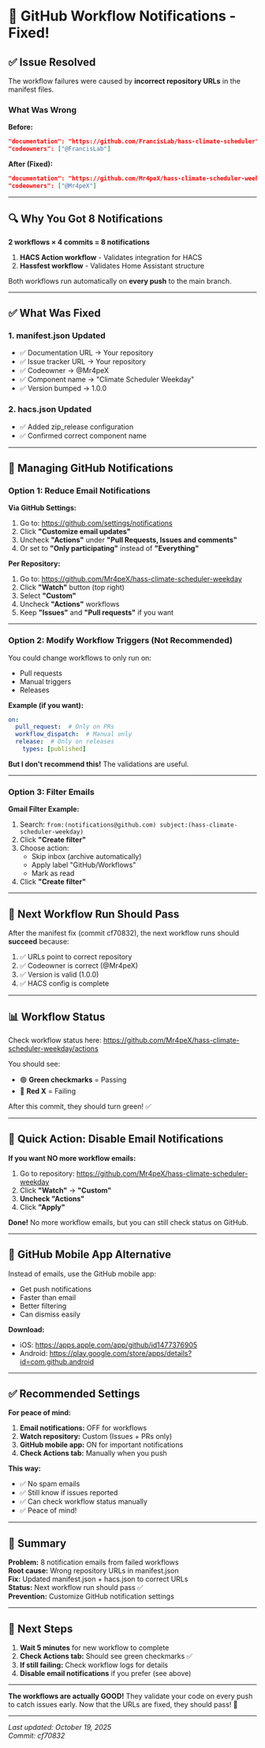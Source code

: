 # 🔔 GitHub Workflow Notifications - Fixed!

## ✅ Issue Resolved

The workflow failures were caused by **incorrect repository URLs** in the manifest files.

### What Was Wrong

**Before:**
```json
"documentation": "https://github.com/FrancisLab/hass-climate-scheduler"
"codeowners": ["@FrancisLab"]
```

**After (Fixed):**
```json
"documentation": "https://github.com/Mr4peX/hass-climate-scheduler-weekday"
"codeowners": ["@Mr4peX"]
```

---

## 🔍 Why You Got 8 Notifications

**2 workflows × 4 commits = 8 notifications**

1. **HACS Action workflow** - Validates integration for HACS
2. **Hassfest workflow** - Validates Home Assistant structure

Both workflows run automatically on **every push** to the main branch.

---

## ✅ What Was Fixed

### 1. manifest.json Updated
- ✅ Documentation URL → Your repository
- ✅ Issue tracker URL → Your repository  
- ✅ Codeowner → @Mr4peX
- ✅ Component name → "Climate Scheduler Weekday"
- ✅ Version bumped → 1.0.0

### 2. hacs.json Updated
- ✅ Added zip_release configuration
- ✅ Confirmed correct component name

---

## 📧 Managing GitHub Notifications

### Option 1: Reduce Email Notifications

**Via GitHub Settings:**
1. Go to: https://github.com/settings/notifications
2. Click **"Customize email updates"**
3. Uncheck **"Actions"** under **"Pull Requests, Issues and comments"**
4. Or set to **"Only participating"** instead of **"Everything"**

**Per Repository:**
1. Go to: https://github.com/Mr4peX/hass-climate-scheduler-weekday
2. Click **"Watch"** button (top right)
3. Select **"Custom"**
4. Uncheck **"Actions"** workflows
5. Keep **"Issues"** and **"Pull requests"** if you want

---

### Option 2: Modify Workflow Triggers (Not Recommended)

You could change workflows to only run on:
- Pull requests
- Manual triggers
- Releases

**Example (if you want):**
```yaml
on:
  pull_request:  # Only on PRs
  workflow_dispatch:  # Manual only
  release:  # Only on releases
    types: [published]
```

**But I don't recommend this!** The validations are useful.

---

### Option 3: Filter Emails

**Gmail Filter Example:**
1. Search: `from:(notifications@github.com) subject:(hass-climate-scheduler-weekday)`
2. Click **"Create filter"**
3. Choose action:
   - Skip inbox (archive automatically)
   - Apply label "GitHub/Workflows"
   - Mark as read
4. Click **"Create filter"**

---

## 🎯 Next Workflow Run Should Pass

After the manifest fix (commit cf70832), the next workflow runs should **succeed** because:

1. ✅ URLs point to correct repository
2. ✅ Codeowner is correct (@Mr4peX)
3. ✅ Version is valid (1.0.0)
4. ✅ HACS config is complete

---

## 📊 Workflow Status

Check workflow status here:
https://github.com/Mr4peX/hass-climate-scheduler-weekday/actions

You should see:
- 🟢 **Green checkmarks** = Passing
- 🔴 **Red X** = Failing

After this commit, they should turn green! ✅

---

## 🔕 Quick Action: Disable Email Notifications

**If you want NO more workflow emails:**

1. Go to repository: https://github.com/Mr4peX/hass-climate-scheduler-weekday
2. Click **"Watch"** → **"Custom"**
3. **Uncheck "Actions"**
4. Click **"Apply"**

**Done!** No more workflow emails, but you can still check status on GitHub.

---

## 📱 GitHub Mobile App Alternative

Instead of emails, use the GitHub mobile app:
- Get push notifications
- Faster than email
- Better filtering
- Can dismiss easily

**Download:**
- iOS: https://apps.apple.com/app/github/id1477376905
- Android: https://play.google.com/store/apps/details?id=com.github.android

---

## ✅ Recommended Settings

**For peace of mind:**

1. **Email notifications:** OFF for workflows
2. **Watch repository:** Custom (Issues + PRs only)
3. **GitHub mobile app:** ON for important notifications
4. **Check Actions tab:** Manually when you push

**This way:**
- ✅ No spam emails
- ✅ Still know if issues reported
- ✅ Can check workflow status manually
- ✅ Peace of mind!

---

## 🎯 Summary

**Problem:** 8 notification emails from failed workflows  
**Root cause:** Wrong repository URLs in manifest.json  
**Fix:** Updated manifest.json + hacs.json to correct URLs  
**Status:** Next workflow run should pass ✅  
**Prevention:** Customize GitHub notification settings  

---

## 🚀 Next Steps

1. **Wait 5 minutes** for new workflow to complete
2. **Check Actions tab:** Should see green checkmarks ✅
3. **If still failing:** Check workflow logs for details
4. **Disable email notifications** if you prefer (see above)

---

**The workflows are actually GOOD!** They validate your code on every push to catch issues early. Now that the URLs are fixed, they should pass! 🎉

---

*Last updated: October 19, 2025*  
*Commit: cf70832*
